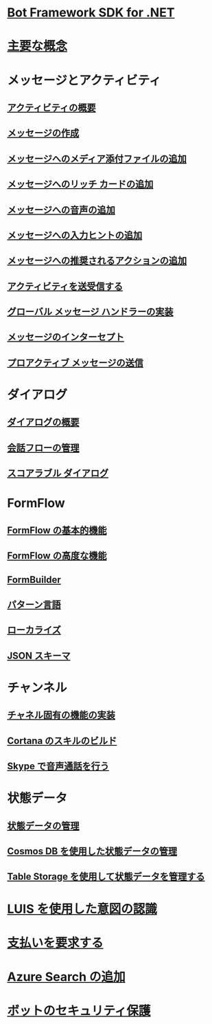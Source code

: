# [Bot Framework SDK for .NET](bot-builder-dotnet-overview.md)
# [主要な概念](bot-builder-dotnet-concepts.md)
# メッセージとアクティビティ
## [アクティビティの概要](bot-builder-dotnet-activities.md)
## [メッセージの作成](bot-builder-dotnet-create-messages.md)
## [メッセージへのメディア添付ファイルの追加](bot-builder-dotnet-add-media-attachments.md)
## [メッセージへのリッチ カードの追加](bot-builder-dotnet-add-rich-card-attachments.md)
<!-- ## [Send carousel of cards](bot-builder-dotnet-add-carousel-card.md) -->
## [メッセージへの音声の追加](bot-builder-dotnet-text-to-speech.md)
## [メッセージへの入力ヒントの追加](bot-builder-dotnet-add-input-hints.md)
## [メッセージへの推奨されるアクションの追加](bot-builder-dotnet-add-suggested-actions.md)
## [アクティビティを送受信する](bot-builder-dotnet-connector.md)
## [グローバル メッセージ ハンドラーの実装](bot-builder-dotnet-global-handlers.md)
## [メッセージのインターセプト](bot-builder-dotnet-middleware.md)
## [プロアクティブ メッセージの送信](bot-builder-dotnet-proactive-messages.md)
# ダイアログ
## [ダイアログの概要](bot-builder-dotnet-dialogs.md)
## [会話フローの管理](bot-builder-dotnet-manage-conversation-flow.md)
## [スコアラブル ダイアログ](bot-builder-dotnet-scorable-dialogs.md)
# FormFlow
## [FormFlow の基本的機能](bot-builder-dotnet-formflow.md)
## [FormFlow の高度な機能](bot-builder-dotnet-formflow-advanced.md)
## [FormBuilder](bot-builder-dotnet-formflow-formbuilder.md)
## [パターン言語](bot-builder-dotnet-formflow-pattern-language.md)
## [ローカライズ](bot-builder-dotnet-formflow-localize.md)
## [JSON スキーマ](bot-builder-dotnet-formflow-json-schema.md)
# チャンネル
## [チャネル固有の機能の実装](bot-builder-dotnet-channeldata.md)
## [Cortana のスキルのビルド](bot-builder-dotnet-cortana-skill.md)
## [Skype で音声通話を行う](bot-builder-dotnet-audio-calls.md)
<!--
## Conduct real-time media calls with Skype
### [Real-time media calling concepts](bot-builder-dotnet-real-time-media-concepts.md)
### [Requirements for real-time media bots](bot-builder-dotnet-real-time-media-requirements.md)
### [Build a real-time media bot](bot-builder-dotnet-real-time-audio-video-call-overview.md)
### [Deploy a real-time media bot](bot-builder-dotnet-real-time-deploy-visual-studio.md)
-->
# 状態データ
## [状態データの管理](bot-builder-dotnet-state.md)
## [Cosmos DB を使用した状態データの管理](bot-builder-dotnet-state-azure-cosmosdb.md)
## [Table Storage を使用して状態データを管理する](bot-builder-dotnet-state-azure-table-storage.md)
# [LUIS を使用した意図の認識](bot-builder-dotnet-luis-dialogs.md)
# [支払いを要求する](bot-builder-dotnet-request-payment.md)
# [Azure Search の追加](bot-builder-dotnet-search-azure.md)
# [ボットのセキュリティ保護](bot-builder-dotnet-security.md)
